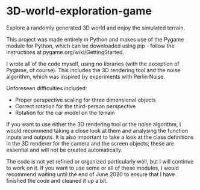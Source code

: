 # 3D-world-exploration-game
Explore a randomly generated 3D world and enjoy the simulated terrain.

This project was made entirely in Python and makes use of the Pygame module for Python, which can be downloaded using pip - follow the instructions at pygame.org/wiki/GettingStarted.

I wrote all of the code myself, using no libraries (with the exception of Pygame, of course). This includes the 3D rendering tool and the noise algorithm, which was inspired by experiments with Perlin Noise.

Unforeseen difficulties included:
 - Proper perspective scaling for three dimensional objects
 - Correct rotation for the third-person perspective
 - Rotation for the car model on the terrain

If you want to use either the 3D rendering tool or the noise algorithm, I would recommend taking a close look at them and analysing the function inputs and outputs. It is also important to take a look at the class definitions in the 3D renderer for the camera and the screen objects; these are essential and will not be created automatically.

The code is not yet refined or organized particularly well, but I will continue to work on it. If you want to use some or all of these modules, I would recommend waiting until the end of June 2020 to ensure that I have finished the code and cleaned it up a bit.
